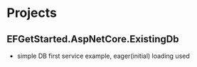 # **Projects**

## **EFGetStarted.AspNetCore.ExistingDb**

- simple DB first service example, eager(initial) loading used
